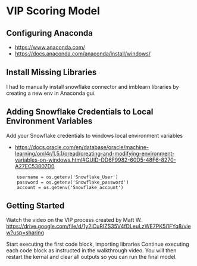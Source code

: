 # VIP Scoring Model

## Configuring Anaconda
* https://www.anaconda.com/
* https://docs.anaconda.com/anaconda/install/windows/

## Install Missing Libraries
I had to manually install snowflake connector and imblearn libraries by creating a new env in Anaconda gui.

## Adding Snowflake Credentials to Local Environment Variables
Add your Snowflake credentials to windows local environment variables
* https://docs.oracle.com/en/database/oracle/machine-learning/oml4r/1.5.1/oread/creating-and-modifying-environment-variables-on-windows.html#GUID-DD6F9982-60D5-48F6-8270-A27EC53807D0
```
    username = os.getenv('Snowflake_User')
    password = os.getenv('Snowflake_password')
    account = os.getenv('Snowflake_account')
```
## Getting Started
Watch the video on the VIP process created by Matt W.
https://drive.google.com/file/d/1y2iCuRIZS35V4fDLeuLzWE7PK5i1FYq8/view?usp=sharing

Start executing the first code block, importing libraries
Continue executing each code block as instructed in the walkthrough video. You will then restart the kernal and clear all outputs so you can run the final model.